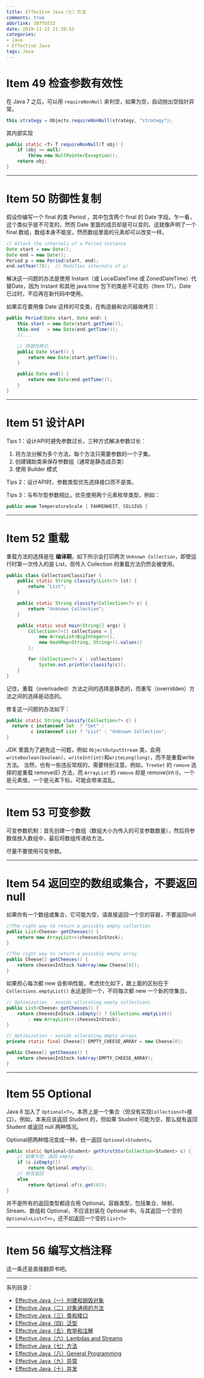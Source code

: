 ```yaml
---
title: Effective Java（七）方法
comments: true
abbrlink: 387fb533
date: 2019-11-22 21:39:53
categories:
- Java
- Effective Java
tags: Java
---
```



# Item 49 检查参数有效性

在 Java 7 之后，可以用 `requireNonNull` 来判空，如果为空，自动抛出空指针异常。

```java
this.strategy = Objects.requireNonNull(strategy, "strategy");
```

<!-- more -->

其内部实现

```java
public static <T> T requireNonNull(T obj) {
    if (obj == null)
        throw new NullPointerException();
    return obj;
}
```

---

# Item 50 防御性复制

假设你编写一个 final 的类 Period  ，其中包含两个 final 的 Date 字段。乍一看，这个类似乎是不可变的，然而 Date 里面的成员却是可以变的。这就像声明了一个 final 数组，数组本身不能变，然而数组里面的元素却可以改变一样。

```java
// Attack the internals of a Period instance
Date start = new Date();
Date end = new Date();
Period p = new Period(start, end);
end.setYear(78);  // Modifies internals of p!
```

解决这一问题的办法是使用 Instant（或 LocalDateTime 或 ZonedDateTime）代替Date，因为 Instant 和其他 java.time 包下的类是不可变的（Item 17）。Date 已过时，不应再在新代码中使用。

如果实在要用像 Date 这样的可变类，在构造器和访问器做拷贝：

```java
public Period(Date start, Date end) {
    this.start = new Date(start.getTime());
    this.end   = new Date(end.getTime());
    //...

    // 防御性拷贝
    public Date start() {
        return new Date(start.getTime());
    }

    public Date end() {
        return new Date(end.getTime());
    }
}
```

---

# Item 51 设计API

Tips 1：设计API时避免参数过长，三种方式解决参数过长：

1. 将方法分解为多个方法，每个方法只需要参数的一个子集。
2. 创建辅助类来保存参数组（通常是静态成员类）
3. 使用 Builder 模式

Tips 2：设计API时，参数类型优先选择接口而不是类。

Tips 3：与布尔型参数相比，优先使用两个元素枚举类型，例如：

```java
public enum TemperatureScale { FAHRENHEIT, CELSIUS }
```

---

# Item 52 重载

重载方法的选择是在 **编译期**，如下所示会打印两次 `Unknown Collection`，即使运行时第一次传入的是 List，但传入 Collection 的重载方法仍然会被使用。

```java
public class CollectionClassifier {
    public static String classify(List<?> lst) {
        return "List";
    }

    public static String classify(Collection<?> c) {
        return "Unknown Collection";
    }

    public static void main(String[] args) {
        Collection<?>[] collections = {
            new ArrayList<BigInteger>(),
            new HashMap<String, String>().values()
        };

        for (Collection<?> c : collections)
            System.out.println(classify(c));
    }
}
```

记住，重载（overloaded）方法之间的选择是静态的，而重写（overridden）方法之间的选择是动态的。

修复这一问题的办法如下：

```java
public static String classify(Collection<?> c) {
  return c instanceof Set  ? "Set" :
         c instanceof List ? "List" : "Unknown Collection";
}
```

JDK 里面为了避免这一问题，例如 `ObjectOutputStream` 类，会用 `writeBoolean(boolean)`、`writeInt(int)`和`writeLong(long)`，而不是重载write方法。 当然，也有一些违反常规的，需要特别注意。例如，`TreeSet` 的 `remove` 选择的是重载 remove(E) 方法，而  `ArrayList` 的 `remove` 却是 remove(int i)，一个是元素值，一个是元素下标。可能会带来混乱。

---

# Item 53 可变参数

可变参数机制：首先创建一个数组（数组大小为传入的可变参数数量），然后将参数值放入数组中，最后将数组传递给方法。

尽量不要使用可变参数。

---

# Item 54 返回空的数组或集合，不要返回 null

如果你有一个数组或集合，它可能为空，请直接返回一个空的容器，不要返回null

```java
//The right way to return a possibly empty collection
public List<Cheese> getCheeses() {
    return new ArrayList<>(cheesesInStock);
}

//The right way to return a possibly empty array
public Cheese[] getCheeses() {
    return cheesesInStock.toArray(new Cheese[0]);
}
```

如果担心每次都 new 会影响性能，考虑优化如下，跟上面的区别在于 `Collections.emptyList()` 永远是同一个，不同每次都 new 一个新的空集合。

```java
// Optimization - avoids allocating empty collections
public List<Cheese> getCheeses() {
    return cheesesInStock.isEmpty() ? Collections.emptyList()
        : new ArrayList<>(cheesesInStock);
}

// Optimization - avoids allocating empty arrays
private static final Cheese[] EMPTY_CHEESE_ARRAY = new Cheese[0];

public Cheese[] getCheeses() {
    return cheesesInStock.toArray(EMPTY_CHEESE_ARRAY);
}
```


---

# Item 55 Optional

Java 8 加入了 `Optional<T>`，本质上是一个集合（但没有实现`Collection<T>`接口）。例如，本来应该返回 Student 的，但如果 Student 可能为空，那么就有返回 Student 或返回 null 两种情况。

Optional把两种情况变成一种，统一返回 `Optional<Student>`。

```java
public static Optional<Student> getFirstStu(Collection<Student> c) {
    // 如果为空，返回 empty
    if (c.isEmpty())
        return Optional.empty();
    // 非空返回
    else
        return Optional.of(c.get(0));
}
```

并不是所有的返回类型都适合用 Optional。容器类型，包括集合、映射、Stream、数组和 Optional，不应该封装在 Optional 中。与其返回一个空的`Optional<List<T>>`，还不如返回一个空的 `List<T>`

---

# Item 56 编写文档注释

这一条还是直接翻原书吧。

---

系列目录：

- [Effective Java（一）创建和销毁对象](../post/39fc1edf.html)
- [Effective Java（二）对象通用的方法](../post/f754c291.html)
- [Effective Java（三）类和接口](../post/20ef17da.html)
- [Effective Java（四）泛型](../post/53a4cf82.html)
- [Effective Java（五）枚举和注解](../post/acf36022.html)
- [Effective Java（六）Lambdas and Streams](../post/cc85a16e.html)
- [Effective Java（七）方法](../post/387fb533.html)
- [Effective Java（八）General Programming](../post/7d5810ff.html)
- [Effective Java（九）异常](../post/4e34dae4.html)
- [Effective Java（十）并发](../post/15ac17ad.html)